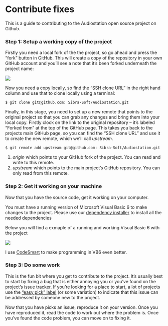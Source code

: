 # Contribute fixes

This is a guide to contributing to the Audiostation open source project on Github.

### Step 1: Setup a working copy of the project

Firstly you need a local fork of the the project, so go ahead and press the “fork” button in GitHub. This will create a copy of the repository in your own GitHub account and you’ll see a note that it’s been forked underneath the project name:

![](C:\Users\Alex%20van%20den%20Berg\AppData\Roaming\marktext\images\2020-08-11-22-05-14-image.png)

Now you need a copy locally, so find the “SSH clone URL” in the right hand column and use that to clone locally using a terminal:

```batch
$ git clone git@github.com: Sibra-Soft/Audiostation.git
```

Finally, in this stage, you need to set up a new remote that points to the original project so that you can grab any changes and bring them into your local copy. Firstly clock on the link to the original repository – it’s labeled “Forked from” at the top of the GitHub page. This takes you back to the projects main GitHub page, so you can find the “SSH clone URL” and use it to create the new remote, which we’ll call *upstream*.

```batch
$ git remote add upstream git@github.com: Sibra-Soft/Audiostation.git
```

1. *origin* which points to your GitHub fork of the project. You can read and write to this remote.
2. *upstream* which points to the main project’s GitHub repository. You can only read from this remote.

### Step 2: Get it working on your machine

Now that you have the source code, get it working on your computer.

You must have a running version of Microsoft Visual Basic 6 to make changes to the project. Please use our [dependency installer](https://www.audiostation.org/downloads/dependency-installer.zip) to install all the needed dependencies

Below you will find a exmaple of a running and working Visual Basic 6 with the project

![](C:\Users\Alex%20van%20den%20Berg\AppData\Roaming\marktext\images\2020-08-11-22-16-27-image.png)

I use [CodeSmart](https://www.axtools.com/products-codesmart-vb6.php) to make programming in VB6 even better.

### Step 3: Do some work

This is the fun bit where you get to contribute to the project. It’s usually best to start by fixing a bug that is either annoying you or you’ve found on the project’s issue tracker. If you’re looking for a place to start, a lot of projects use the [“easy pick” label](http://seld.be/notes/encouraging-contributions-with-the-easy-pick-label) (or some variation) to indicate that this issue can be addressed by someone new to the project.

Now that you have picks an issue, reproduce it on your version. Once you have reproduced it, read the code to work out where the problem is. Once you’ve found the code problem, you can move on to fixing it.
